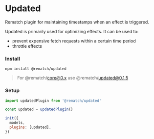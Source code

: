 # Updated

Rematch plugin for maintaining timestamps when an effect is triggered.

Updated is primarily used for optimizing effects. It can be used to:
- prevent expensive fetch requests within a certain time period
- throttle effects


### Install

```
npm install @rematch/updated
```

> For @rematch/core@0.x use @rematch/updated@0.1.5

### Setup

```js
import updatedPlugin from '@rematch/updated'

const updated = updatedPlugin()

init({
  models,
  plugins: [updated],
})
```
